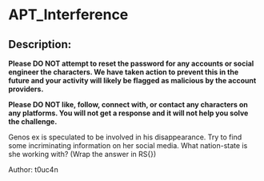
# APT_Interference
## Description:
**Please DO NOT attempt to reset the password for any accounts or social engineer the characters. We have taken action to prevent this in the future and your activity will likely be flagged as malicious by the account providers.**

**Please DO NOT like, follow, connect with, or contact any characters on any platforms. You will not get a response and it will not help you solve the challenge.**

Genos ex is speculated to be involved in his disappearance. Try to find some incriminating information on her social media. What nation-state is she working with? (Wrap the answer in RS{})

Author: t0uc4n

